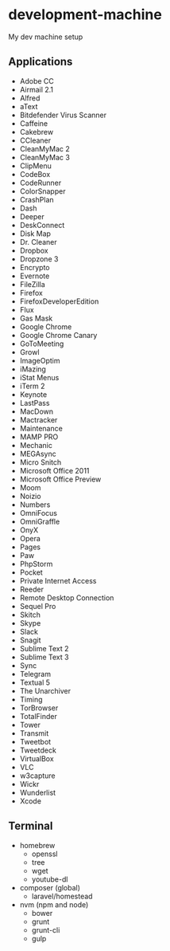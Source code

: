 # development-machine
My dev machine setup

## Applications
* Adobe CC
* Airmail 2.1
* Alfred
* aText
* Bitdefender Virus Scanner
* Caffeine
* Cakebrew
* CCleaner
* CleanMyMac 2
* CleanMyMac 3
* ClipMenu
* CodeBox
* CodeRunner
* ColorSnapper
* CrashPlan
* Dash
* Deeper
* DeskConnect
* Disk Map
* Dr. Cleaner
* Dropbox
* Dropzone 3
* Encrypto
* Evernote
* FileZilla
* Firefox
* FirefoxDeveloperEdition
* Flux
* Gas Mask
* Google Chrome
* Google Chrome Canary
* GoToMeeting
* Growl
* ImageOptim
* iMazing
* iStat Menus
* iTerm 2
* Keynote
* LastPass
* MacDown
* Mactracker
* Maintenance
* MAMP PRO
* Mechanic
* MEGAsync
* Micro Snitch
* Microsoft Office 2011
* Microsoft Office Preview
* Moom
* Noizio
* Numbers
* OmniFocus
* OmniGraffle
* OnyX
* Opera
* Pages
* Paw
* PhpStorm
* Pocket
* Private Internet Access
* Reeder
* Remote Desktop Connection
* Sequel Pro
* Skitch
* Skype
* Slack
* Snagit
* Sublime Text 2
* Sublime Text 3
* Sync
* Telegram
* Textual 5
* The Unarchiver
* Timing
* TorBrowser
* TotalFinder
* Tower
* Transmit
* Tweetbot
* Tweetdeck
* VirtualBox
* VLC
* w3capture
* Wickr
* Wunderlist
* Xcode

## Terminal
* homebrew
  * openssl
  * tree
  * wget
  * youtube-dl
* composer (global)
  * laravel/homestead
* nvm (npm and node)
  * bower
  * grunt
  * grunt-cli
  * gulp